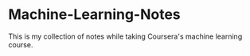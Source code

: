 # Machine-Learning-Notes
This is my collection of notes while taking Coursera's machine learning course.
